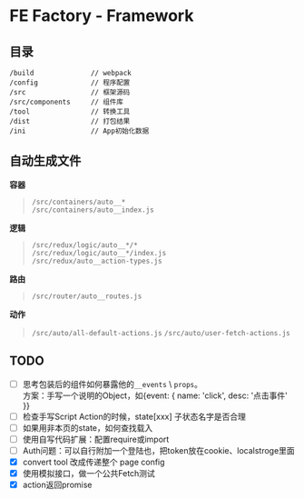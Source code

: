 # FE Factory - Framework

## 目录

```
/build              // webpack
/config             // 程序配置
/src                // 框架源码
/src/components     // 组件库
/tool               // 转换工具
/dist               // 打包结果
/ini                // App初始化数据
```

## 自动生成文件

**容器**

>```/src/containers/auto__*``` </br>
>```/src/containers/auto__index.js```

**逻辑**

> ```/src/redux/logic/auto__*/*```</br>
> ```/src/redux/logic/auto__*/index.js```</br>
> ```/src/redux/auto__action-types.js```

**路由**

> ```/src/router/auto__routes.js```

**动作**

> ```/src/auto/all-default-actions.js```
> ```/src/auto/user-fetch-actions.js```


## TODO


- [ ] 思考包装后的组件如何暴露他的```__events``` \ ```props```。<br>
      方案：手写一个说明的Object，如{event: { name: 'click', desc: '点击事件' }}
- [ ] 检查手写Script Action的时候，state[xxx] 子状态名字是否合理
- [ ] 如果用非本页的state，如何查找载入
- [ ] 使用自写代码扩展：配置require或import
- [ ] Auth问题：可以自行附加一个登陆也，把token放在cookie、localstroge里面
- [x] convert tool 改成传递整个 page config 
- [x] 使用模拟接口，做一个公共Fetch测试 
- [x] action返回promise 